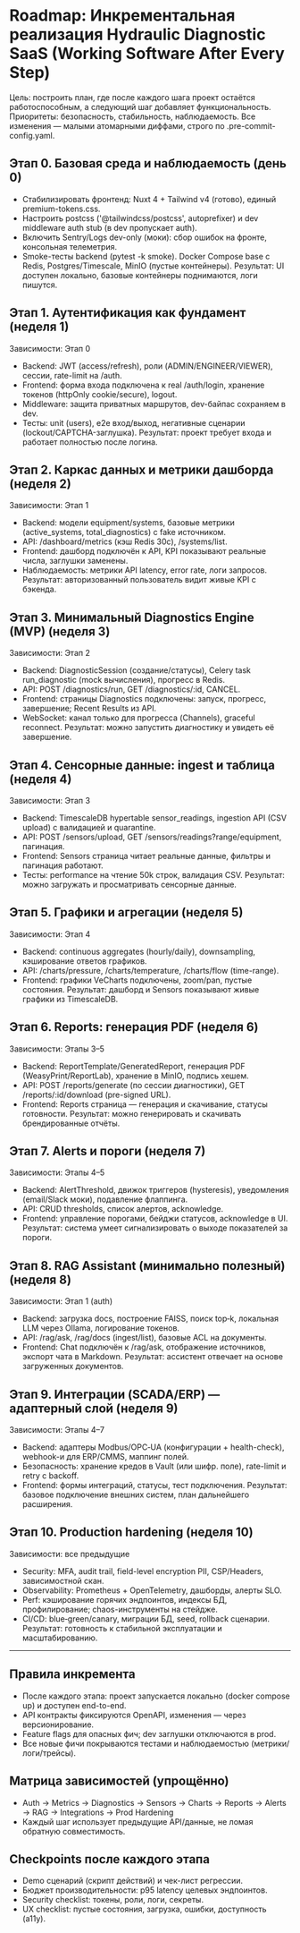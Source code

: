 # Roadmap: Инкрементальная реализация Hydraulic Diagnostic SaaS (Working Software After Every Step)

Цель: построить план, где после каждого шага проект остаётся работоспособным, а следующий шаг добавляет функциональность. Приоритеты: безопасность, стабильность, наблюдаемость. Все изменения — малыми атомарными диффами, строго по .pre-commit-config.yaml.

## Этап 0. Базовая среда и наблюдаемость (день 0)
- Стабилизировать фронтенд: Nuxt 4 + Tailwind v4 (готово), единый premium-tokens.css.
- Настроить postcss ('@tailwindcss/postcss', autoprefixer) и dev middleware auth stub (в dev пропускает auth).
- Включить Sentry/Logs dev-only (моки): сбор ошибок на фронте, консольная телеметрия.
- Smoke-тесты backend (pytest -k smoke). Docker Compose base с Redis, Postgres/Timescale, MinIO (пустые контейнеры).
Результат: UI доступен локально, базовые контейнеры поднимаются, логи пишутся.

## Этап 1. Аутентификация как фундамент (неделя 1)
Зависимости: Этап 0
- Backend: JWT (access/refresh), роли (ADMIN/ENGINEER/VIEWER), сессии, rate-limit на /auth.
- Frontend: форма входа подключена к real /auth/login, хранение токенов (httpOnly cookie/secure), logout.
- Middleware: защита приватных маршрутов, dev-байпас сохраняем в dev.
- Тесты: unit (users), e2e вход/выход, негативные сценарии (lockout/CAPTCHA-заглушка).
Результат: проект требует входа и работает полностью после логина.

## Этап 2. Каркас данных и метрики дашборда (неделя 2)
Зависимости: Этап 1
- Backend: модели equipment/systems, базовые метрики (active_systems, total_diagnostics) с fake источником.
- API: /dashboard/metrics (кэш Redis 30с), /systems/list.
- Frontend: дашборд подключён к API, KPI показывают реальные числа, заглушки заменены.
- Наблюдаемость: метрики API latency, error rate, логи запросов.
Результат: авторизованный пользователь видит живые KPI с бэкенда.

## Этап 3. Минимальный Diagnostics Engine (MVP) (неделя 3)
Зависимости: Этап 2
- Backend: DiagnosticSession (создание/статусы), Celery task run_diagnostic (mock вычисления), прогресс в Redis.
- API: POST /diagnostics/run, GET /diagnostics/:id, CANCEL.
- Frontend: страницы Diagnostics подключены: запуск, прогресс, завершение; Recent Results из API.
- WebSocket: канал только для прогресса (Channels), graceful reconnect.
Результат: можно запустить диагностику и увидеть её завершение.

## Этап 4. Сенсорные данные: ingest и таблица (неделя 4)
Зависимости: Этап 3
- Backend: TimescaleDB hypertable sensor_readings, ingestion API (CSV upload) с валидацией и quarantine.
- API: POST /sensors/upload, GET /sensors/readings?range/equipment, пагинация.
- Frontend: Sensors страница читает реальные данные, фильтры и пагинация работают.
- Тесты: performance на чтение 50k строк, валидация CSV.
Результат: можно загружать и просматривать сенсорные данные.

## Этап 5. Графики и агрегации (неделя 5)
Зависимости: Этап 4
- Backend: continuous aggregates (hourly/daily), downsampling, кэширование ответов графиков.
- API: /charts/pressure, /charts/temperature, /charts/flow (time-range).
- Frontend: графики VeCharts подключены, zoom/pan, пустые состояния.
Результат: дашборд и Sensors показывают живые графики из TimescaleDB.

## Этап 6. Reports: генерация PDF (неделя 6)
Зависимости: Этапы 3–5
- Backend: ReportTemplate/GeneratedReport, генерация PDF (WeasyPrint/ReportLab), хранение в MinIO, подпись хешем.
- API: POST /reports/generate (по сессии диагностики), GET /reports/:id/download (pre-signed URL).
- Frontend: Reports страница — генерация и скачивание, статусы готовности.
Результат: можно генерировать и скачивать брендированные отчёты.

## Этап 7. Alerts и пороги (неделя 7)
Зависимости: Этапы 4–5
- Backend: AlertThreshold, движок триггеров (hysteresis), уведомления (email/Slack моки), подавление флаппинга.
- API: CRUD thresholds, список алертов, acknowledge.
- Frontend: управление порогами, бейджи статусов, acknowledge в UI.
Результат: система умеет сигнализировать о выходе показателей за пороги.

## Этап 8. RAG Assistant (минимально полезный) (неделя 8)
Зависимости: Этап 1 (auth)
- Backend: загрузка docs, построение FAISS, поиск top‑k, локальная LLM через Ollama, логирование токенов.
- API: /rag/ask, /rag/docs (ingest/list), базовые ACL на документы.
- Frontend: Chat подключён к /rag/ask, отображение источников, экспорт чата в Markdown.
Результат: ассистент отвечает на основе загруженных документов.

## Этап 9. Интеграции (SCADA/ERP) — адаптерный слой (неделя 9)
Зависимости: Этапы 4–7
- Backend: адаптеры Modbus/OPC‑UA (конфигурации + health-check), webhook-и для ERP/CMMS, маппинг полей.
- Безопасность: хранение кредов в Vault (или шифр. поле), rate-limit и retry с backoff.
- Frontend: формы интеграций, статусы, тест подключения.
Результат: базовое подключение внешних систем, план дальнейшего расширения.

## Этап 10. Production hardening (неделя 10)
Зависимости: все предыдущие
- Security: MFA, audit trail, field-level encryption PII, CSP/Headers, зависимостной скан.
- Observability: Prometheus + OpenTelemetry, дашборды, алерты SLO.
- Perf: кэширование горячих эндпоинтов, индексы БД, профилирование; chaos-инструменты на стейдже.
- CI/CD: blue‑green/canary, миграции БД, seed, rollback сценарии.
Результат: готовность к стабильной эксплуатации и масштабированию.

---

## Правила инкремента
- После каждого этапа: проект запускается локально (docker compose up) и доступен end-to-end.
- API контракты фиксируются OpenAPI, изменения — через версионирование.
- Feature flags для опасных фич; dev заглушки отключаются в prod.
- Все новые фичи покрываются тестами и наблюдаемостью (метрики/логи/трейсы).

## Матрица зависимостей (упрощённо)
- Auth → Metrics → Diagnostics → Sensors → Charts → Reports → Alerts → RAG → Integrations → Prod Hardening
- Каждый шаг использует предыдущие API/данные, не ломая обратную совместимость.

## Checkpoints после каждого этапа
- Demo сценарий (скрипт действий) и чек-лист регрессии.
- Бюджет производительности: p95 latency целевых эндпоинтов.
- Security checklist: токены, роли, логи, секреты.
- UX checklist: пустые состояния, загрузка, ошибки, доступность (a11y).
